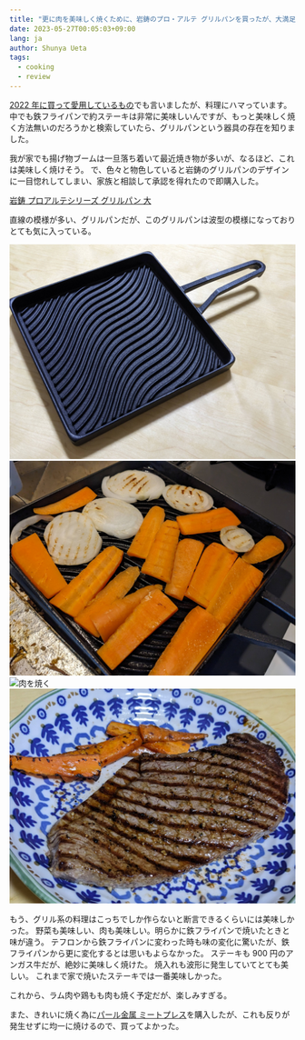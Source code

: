 ```yaml
---
title: "更に肉を美味しく焼くために、岩鋳のプロ・アルテ グリルパンを買ったが、大満足"
date: 2023-05-27T00:05:03+09:00
lang: ja
author: Shunya Ueta
tags:
  - cooking
  - review
---
```


[2022 年に買って愛用しているもの](/posts/2023-01-03-2213)でも言いましたが、料理にハマっています。
中でも鉄フライパンで約ステーキは非常に美味しいんですが、もっと美味しく焼く方法無いのだろうかと検索していたら、グリルパンという器具の存在を知りました。

我が家でも揚げ物ブームは一旦落ち着いて最近焼き物が多いが、なるほど、これは美味しく焼けそう。
で、色々と物色していると岩鋳のグリルパンのデザインに一目惚れしてしまい、家族と相談して承認を得れたので即購入した。

[岩鋳 プロアルテシリーズ グリルパン 大](https://amzn.to/42eZrW1)

直線の模様が多い、グリルパンだが、このグリルパンは波型の模様になっておりとても気に入っている。

![岩鋳 プロアルテシリーズ グリルパン 大](/posts/2023-05-27-0005/images/1.jpg)
![野菜を焼く](/posts/2023-05-27-0005/images/2.jpg)
![肉を焼く](/posts/2023-05-27-0005/images/3.jpg)
![最高のステーキ](/posts/2023-05-27-0005/images/4.jpg)

もう、グリル系の料理はこっちでしか作らないと断言できるくらいには美味しかった。
野菜も美味しい、肉も美味しい。明らかに鉄フライパンで焼いたときと味が違う。
テフロンから鉄フライパンに変わった時も味の変化に驚いたが、鉄フライパンから更に変化するとは思いもよらなかった。
ステーキも 900 円のアンガス牛だが、絶妙に美味しく焼けた。
焼入れも波形に発生していてとても美しい。
これまで家で焼いたステーキでは一番美味しかった。

これから、ラム肉や鶏もも肉も焼く予定だが、楽しみすぎる。

また、きれいに焼く為に[パール金属 ミートプレス](https://amzn.to/3MZmpMC)を購入したが、これも反りが発生せずに均一に焼けるので、買ってよかった。
